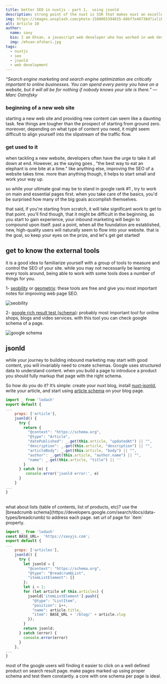 ```yaml
---
title: better SEO in nuxtjs - part 1,  using jsonld
description: strong point of the nuxt is SSR that makes nuxt an excellent option for front-end developers. in this article we want to introduce basic usage of google schema and using it in nuxt pgaes using 'nuxt-jsonld' package.
img: https://images.unsplash.com/photo-1588065394015-68bf7e40738d?ixlib=rb-1.2.1&ixid=eyJhcHBfaWQiOjEyMDd9&auto=format&fit=crop&w=675&q=80
alt: Article 10
author: 
  name: savy
  bio: I am Ehsan, a javascript web developer who has worked in web development since 2010. I started with PHP and Joomla, pass through Laravel, and currently working on javascript frontend and backend.
  img: /ehsan-afshari.jpg
tags: 
  - nuxtjs
  - seo
  - jsonld
  - web development
---
```


_“Search engine marketing and search engine optimization are critically important to online businesses. You can spend every penny you have on a website, but it will all be for nothing if nobody knows your site is there.” — Marc Ostrofsky_

### beginning of a new web site
starting a new web site and providing new content can seem like a daunting task. few things are tougher than the prospect of starting from ground zero. moreover, depending on what type of content you need, it might seem difficult to align yourself into the slipstream of the traffic flow.

### get used to it
when tackling a new website, developers often have the urge to take it all down at end. However, as the saying goes , "the best way to eat an elephant is one bite at a time." like anything else, improving the SEO of a website takes time. more than anything though, it helps to start small and work your way up. 

so while your ultimate goal may be to stand in google rank #1 , try to work on main and essential pages first. when you take care of the basics, you'd be surprised how many of the big goals accomplish themselves.

that said, if you're starting from scratch, it will take significant work to get to that point. you'll find though, that it might be difficult in the beginning, as you start to gain experience, your inbound marketing  will begin to compound upon itself. past a point, when all the foundation are established, new, high-quality users will naturally seem to flow into your website. that is the goal, so keep your eyes on the prize, and let's get get started!

## get to know the external tools
it is a good idea to familiarize yourself with a group of tools to measure and control the SEO of your site. while you may not necessarily be learning every tools around, being able to work with some tools does a number of things for you.

1- [seobility](https://www.seobility.net/en/seocheck) or [geometrix](https://www.geometrix.com): these tools are free and give you most important notes for improving web page SEO. 

![seobility](/articles/seobility.png)



2- [google rich result test (schema)](https://search.google.com/test/rich-results?utm_campaign=devsite&utm_medium=jsonld): probably most important tool for online shops, blogs and video services. with this tool you can check google schema of a page.

![google schema](/articles/google-schema.png)
 


## jsonld
while your journey to building inbound marketing may start with good content, you will invariably need to create schemas. Google uses structured data to understand content. when you build a page to introduce a product you should fully markup that page with the right schema. 

So how do you do it? It’s simple: create your nuxt blog, install [nuxt-jsonld](https://www.npmjs.com/package/nuxt-jsonld), write your article, and start using [article schema](https://developers.google.com/search/docs/data-types/article) on your blog page. 

```js
import _ from 'lodash'
export default {
...
	props: ['article'],
	jsonld() {
      try {
        return {
          "@context": "https://schema.org",
          "@type": "Article",
          "datePublished": _.get(this.article, "updatedAt") || "",
          "description": _.get(this.article, "description") || "",
          "articleBody": _.get(this.article, "body") || "",
          "author": _.get(this.article, "author.name") || "",
          "name": _.get(this.article, "title") || ''
        }
      } catch (e) {
         console.error('jsonld error:', e)
      }
    }
...
}
```

<br />
what about lists (table of contents, list of products, etc)? use the [breadcrumb schema](https://developers.google.com/search/docs/data-types/breadcrumb) to address each page. set url of page for `item` property.


```js
import _ from 'lodash'
const BASE_URL=  'https://savyjs.com';
export default {
...
	props: ['articles'],
	jsonld() {
      try {
        let jsonld = {
          "@context": "https://schema.org",
          "@type": "BreadcrumbList",
          "itemListElement": []
        };
        let i = 1;
        for (let article of this.articles) {
          jsonld['itemListElement'].push({
            "@type": "ListItem",
            "position": i++,
            "name": article.title,
            "item": BASE_URL + '/blog/' + article.slug
          });
        }
        return jsonld;
      } catch (error) {
        console.error(error)
      }
    },
... 
}
```

most of the google users will finding it easier to click on a well defined product on search result page. make pages marked up using proper schema and test them constantly. a core with one schema per page is ideal. 
